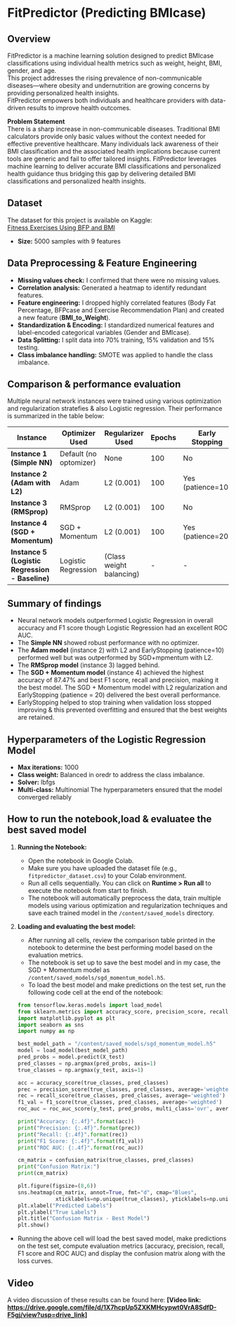 # FitPredictor (Predicting BMIcase)

## Overview
FitPredictor is a machine learning solution designed to predict BMIcase classifications using individual health metrics such as weight, height, BMI, gender, and age.  
This project addresses the rising prevalence of non-communicable diseases—where obesity and undernutrition are growing concerns by providing personalized health insights.  
FitPredictor empowers both individuals and healthcare providers with data-driven results to improve health outcomes.  

**Problem Statement**  
There is a sharp increase in non-communicable diseases. Traditional BMI calculators provide only basic values without the context needed for effective preventive healthcare. Many individuals lack awareness of their BMI classification and the associated health implications because current tools are generic and fail to offer tailored insights. FitPredictor leverages machine learning to deliver accurate BMI classifications and personalized health guidance thus bridging this gap by delivering detailed BMI classifications and personalized health insights.

## Dataset
The dataset for this project is available on Kaggle:  
[Fitness Exercises Using BFP and BMI](https://www.kaggle.com/datasets/mustafa20635/fitness-exercises-using-bfp-and-bmi)  
- **Size:** 5000 samples with 9 features

## Data Preprocessing & Feature Engineering
- **Missing values check:** I confirmed that there were no missing values.
- **Correlation analysis:** Generated a heatmap to identify redundant features.
- **Feature engineering:** I dropped highly correlated features (Body Fat Percentage, BFPcase and Exercise Recommendation Plan) and created a new feature (**BMI_to_Weight**).
- **Standardization & Encoding:** I standardized numerical features and label-encoded categorical variables (Gender and BMIcase).
- **Data Splitting:** I split data into 70% training, 15% validation and 15% testing.
- **Class imbalance handling:** SMOTE was applied to handle the class imbalance.

## Comparison & performance evaluation
Multiple neural network instances were trained using various optimization and regularization stratefies & also Logistic regression. Their performance is summarized in the table below:

| **Instance**                                      | **Optimizer Used**            | **Regularizer Used** | **Epochs** | **Early Stopping**         |  **Layers**         | **Learning Rate** | **Accuracy** | **F1 Score** | **Recall** | **Precision** |
|---------------------------------------------------|-------------------------------|----------------------|------------|----------------------------|----------------------|-------------------|--------------|--------------|------------|---------------|
| **Instance 1 (Simple NN)**                        | Default (no optomizer)          | None                 | 100        | No                         | 3 (Dense-only)       | Default           | 86.53%       | 86.46%       | 86.53%     | 86.44%        |
| **Instance 2 (Adam with L2)**                     | Adam                          | L2 (0.001)           | 100        | Yes (patience=10)          | 4 (Dense+BN+Dropout) | 0.0005            | 85.60%       | 85.78%       | 85.60%     | 85.62%        |
| **Instance 3 (RMSprop)**                          | RMSprop                       | L2 (0.001)           | 100        | No                         | 4 (Dense+BN+Dropout) | 0.0005            | 84.13%       | 84.84%       | 84.13%     | 85.86%        |
| **Instance 4 (SGD + Momentum)**                   | SGD + Momentum                | L2 (0.001)           | 100        | Yes (patience=20)          | 4 (Dense+BN+Dropout) | 0.0005            | **87.47%**   | **87.55%**   | **87.47%** | **87.76%**    |
| **Instance 5 (Logistic Regression - Baseline)**   | Logistic Regression           | (Class weight balancing) |   -    |   -                        |   -                  |   -               | 82.40%       | 82.73%       | 82.40%     | 83.63%        |

## Summary of findings
  - Neural network models outperformed Logistic Regression in overall accuracy and F1 score though Logistic Regression had an excellent ROC AUC.   
  - The **Simple NN** showed robust performance with no optimizer.  
  - The **Adam model** (instance 2) with L2 and EarlyStopping (patience=10) performed well but was outperformed by SGD+mpmentum with L2.  
  - The **RMSprop model** (instance 3) lagged behind.  
  - The **SGD + Momentum model** (instance 4) achieved the highest accuracy of 87.47% and best F1 score, recall and precision, making it the best model. The SGD + Momentum model with L2 regularization and EarlyStopping (patience = 20) delivered the best overall performance.
  - EarlyStopping helped to stop training when validation loss stopped improving & this prevented overfitting and ensured that the best weights are retained.

## Hyperparameters of the Logistic Regression Model
- **Max iterations:** 1000  
- **Class weight:** Balanced in oredr to address the class imbalance.  
- **Solver:** lbfgs  
- **Multi-class:** Multinomial
The hyperparameters ensured that the model converged reliably

## How to run the notebook,load & evaluatee the best saved model

1. **Running the Notebook:**
   - Open the notebook in Google Colab.
   - Make sure you have uploaded the dataset file (e.g., `fitpredictor_dataset.csv`) to your Colab environment.
   - Run all cells sequentially. You can click on **Runtime > Run all** to execute the notebook from start to finish.
   - The notebook will automatically preprocess the data, train multiple models using various optimization and regularization techniques and save each trained model in the `/content/saved_models` directory.

2. **Loading and evaluating the best model:**
   - After running all cells, review the comparison table printed in the notebook to determine the best performing model based on the evaluation metrics.
   - The notebook is set up to save the best model and in my case, the SGD + Momentum model as `/content/saved_models/sgd_momentum_model.h5`.
   - To load the best model and make predictions on the test set, run the following code cell at the end of the notebook:

   ```python
   from tensorflow.keras.models import load_model
   from sklearn.metrics import accuracy_score, precision_score, recall_score, f1_score, confusion_matrix, roc_auc_score
   import matplotlib.pyplot as plt
   import seaborn as sns
   import numpy as np

   best_model_path = "/content/saved_models/sgd_momentum_model.h5"
   model = load_model(best_model_path)
   pred_probs = model.predict(X_test)
   pred_classes = np.argmax(pred_probs, axis=1)
   true_classes = np.argmax(y_test, axis=1)

   acc = accuracy_score(true_classes, pred_classes)
   prec = precision_score(true_classes, pred_classes, average='weighted')
   rec = recall_score(true_classes, pred_classes, average='weighted')
   f1_val = f1_score(true_classes, pred_classes, average='weighted')
   roc_auc = roc_auc_score(y_test, pred_probs, multi_class='ovr', average='weighted')

   print("Accuracy: {:.4f}".format(acc))
   print("Precision: {:.4f}".format(prec))
   print("Recall: {:.4f}".format(rec))
   print("F1 Score: {:.4f}".format(f1_val))
   print("ROC AUC: {:.4f}".format(roc_auc))

   cm_matrix = confusion_matrix(true_classes, pred_classes)
   print("Confusion Matrix:")
   print(cm_matrix)

   plt.figure(figsize=(8,6))
   sns.heatmap(cm_matrix, annot=True, fmt="d", cmap="Blues",
               xticklabels=np.unique(true_classes), yticklabels=np.unique(true_classes))
   plt.xlabel("Predicted Labels")
   plt.ylabel("True Labels")
   plt.title("Confusion Matrix - Best Model")
   plt.show()
   
- Running the above cell will load the best saved model, make predictions on the test set, compute evaluation metrics (accuracy, precision, recall, F1 score and ROC AUC) and display the confusion matrix along with the loss curves.

## Video 
A video discussion of these results can be found here: **[Video link: https://drive.google.com/file/d/1X7hcpUp5ZXKMHcypwt0VrA8SdfD-F5gj/view?usp=drive_link]**
